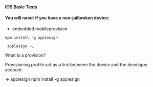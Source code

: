 
#### IOS Basic Tests


#### You will need: if you have a non-jailbroken device: 

- embedded.mobileprovision

~~~
npm install -g applesign 
~~~

~~~
 applesign -L 
~~~


What is a provision? 

Provisioning profile act as a link between the device and the developer account. 


-> applesign 
npm install -g applesign 




